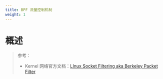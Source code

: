 ```yaml
---
title: BPF 流量控制机制
weight: 1
---
```


# 概述

> 参考：
> 
> - Kernel 网络官方文档：[LInux Socket Filtering aka Berkeley Packet Filter](https://www.kernel.org/doc/html/latest/networking/filter.html#)
